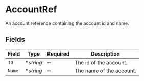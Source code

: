 # AccountRef

An account reference containing the account id and name.


## Fields

| Field                    | Type                     | Required                 | Description              |
| ------------------------ | ------------------------ | ------------------------ | ------------------------ |
| `ID`                     | **string*                | :heavy_minus_sign:       | The id of the account.   |
| `Name`                   | **string*                | :heavy_minus_sign:       | The name of the account. |